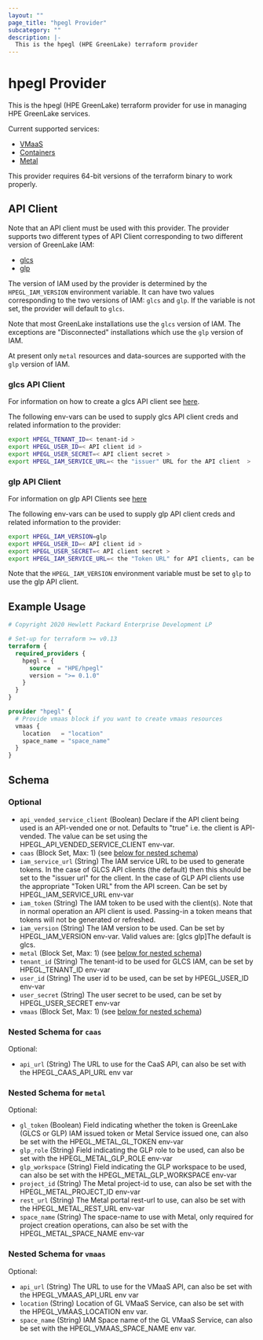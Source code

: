 ```yaml
---
layout: ""
page_title: "hpegl Provider"
subcategory: ""
description: |-
  This is the hpegl (HPE GreenLake) terraform provider
---
```


# hpegl Provider

This is the hpegl (HPE GreenLake) terraform provider for use in managing HPE GreenLake
services.

Current supported services:
- [VMaaS](https://github.com/HewlettPackard/hpegl-vmaas-terraform-resources)
- [Containers](https://github.com/HewlettPackard/hpegl-containers-terraform-resources)
- [Metal](https://github.com/HewlettPackard/hpegl-metal-terraform-resources)

This provider requires 64-bit versions of the terraform binary to work properly.

## API Client

Note that an API client must be used with this provider.  The provider supports two different types
of API Client corresponding to two different version of GreenLake IAM:
- [glcs](#glcs-API-Client)
- [glp](#glp-API-Client)

The version of IAM used by the provider is determined by the `HPEGL_IAM_VERSION` environment variable.
It can have two values corresponding to the two versions of IAM: `glcs` and `glp`. If the variable is not set,
the provider will default to `glcs`.

Note that most GreenLake installations use the `glcs` version of IAM.  The exceptions are "Disconnected"
installations which use the `glp` version of IAM.

At present only `metal` resources and data-sources are supported with the `glp` version of IAM.

### glcs API Client
For information on how to create a glcs API client see [here](http://www.hpe.com/info/greenlakecentral-create-api-client).

The following env-vars can be used to supply glcs API client creds and related information to
the provider:

```bash
export HPEGL_TENANT_ID=< tenant-id >
export HPEGL_USER_ID=< API client id >
export HPEGL_USER_SECRET=< API client secret >
export HPEGL_IAM_SERVICE_URL=< the "issuer" URL for the API client  >
```

### glp API Client
For information on glp API Clients see [here](https://developer.greenlake.hpe.com/docs/greenlake/services/#configuring-api-client-credentials)

The following env-vars can be used to supply glp API client creds and related information to
the provider:

```bash
export HPEGL_IAM_VERSION=glp
export HPEGL_USER_ID=< API client id >
export HPEGL_USER_SECRET=< API client secret >
export HPEGL_IAM_SERVICE_URL=< the "Token URL" for API clients, can be found on the API Client creation screen  >
```

Note that the `HPEGL_IAM_VERSION` environment variable must be set to `glp` to use the glp API client.


## Example Usage

```terraform
# Copyright 2020 Hewlett Packard Enterprise Development LP

# Set-up for terraform >= v0.13
terraform {
  required_providers {
    hpegl = {
      source  = "HPE/hpegl"
      version = ">= 0.1.0"
    }
  }
}

provider "hpegl" {
  # Provide vmaas block if you want to create vmaas resources
  vmaas {
    location   = "location"
    space_name = "space_name"
  }
}
```

<!-- schema generated by tfplugindocs -->
## Schema

### Optional

- `api_vended_service_client` (Boolean) Declare if the API client being used is an API-vended one or not.  Defaults to "true"
            i.e. the client is API-vended.  The value can be set using the HPEGL_API_VENDED_SERVICE_CLIENT env-var.
- `caas` (Block Set, Max: 1) (see [below for nested schema](#nestedblock--caas))
- `iam_service_url` (String) The IAM service URL to be used to generate tokens.  In the case of GLCS API clients
            (the default) then this should be set to the "issuer url" for the client.  In the case of GLP
            API clients use the appropriate "Token URL" from the API screen. Can be set by HPEGL_IAM_SERVICE_URL env-var
- `iam_token` (String) The IAM token to be used with the client(s).  Note that in normal operation
                an API client is used.  Passing-in a token means that tokens will not be generated or refreshed.
- `iam_version` (String) The IAM version to be used.  Can be set by HPEGL_IAM_VERSION env-var. Valid values are: 
			[glcs glp]The default is glcs.
- `metal` (Block Set, Max: 1) (see [below for nested schema](#nestedblock--metal))
- `tenant_id` (String) The tenant-id to be used for GLCS IAM, can be set by HPEGL_TENANT_ID env-var
- `user_id` (String) The user id to be used, can be set by HPEGL_USER_ID env-var
- `user_secret` (String) The user secret to be used, can be set by HPEGL_USER_SECRET env-var
- `vmaas` (Block Set, Max: 1) (see [below for nested schema](#nestedblock--vmaas))

<a id="nestedblock--caas"></a>
### Nested Schema for `caas`

Optional:

- `api_url` (String) The URL to use for the CaaS API, can also be set with the HPEGL_CAAS_API_URL env var


<a id="nestedblock--metal"></a>
### Nested Schema for `metal`

Optional:

- `gl_token` (Boolean) Field indicating whether the token is GreenLake (GLCS or GLP) IAM issued token or Metal Service issued one,
				can also be set with the HPEGL_METAL_GL_TOKEN env-var
- `glp_role` (String) Field indicating the GLP role to be used, can also be set with the HPEGL_METAL_GLP_ROLE env-var
- `glp_workspace` (String) Field indicating the GLP workspace to be used, can also be set with the HPEGL_METAL_GLP_WORKSPACE env-var
- `project_id` (String) The Metal project-id to use, can also be set with the HPEGL_METAL_PROJECT_ID env-var
- `rest_url` (String) The Metal portal rest-url to use, can also be set with the HPEGL_METAL_REST_URL env-var
- `space_name` (String) The space-name to use with Metal, only required for project creation operations,
				can also be set with the HPEGL_METAL_SPACE_NAME env-var


<a id="nestedblock--vmaas"></a>
### Nested Schema for `vmaas`

Optional:

- `api_url` (String) The URL to use for the VMaaS API, can also be set with the HPEGL_VMAAS_API_URL env var
- `location` (String) Location of GL VMaaS Service, can also be set with the HPEGL_VMAAS_LOCATION env var.
- `space_name` (String) IAM Space name of the GL VMaaS Service, can also be set with the HPEGL_VMAAS_SPACE_NAME env var.
